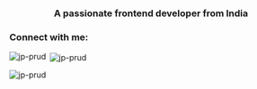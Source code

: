 <h3 align="center">A passionate frontend developer from India</h3>

<h3 align="left">Connect with me:</h3>
<p align="left">
</p>

<p><img align="left" src="https://github-readme-stats.vercel.app/api/top-langs?username=jp-prud&show_icons=true&locale=en&layout=compact" alt="jp-prud" /></p>

<p>&nbsp;<img align="center" src="https://github-readme-stats.vercel.app/api?username=jp-prud&show_icons=true&locale=en" alt="jp-prud" /></p>

<p><img align="center" src="https://github-readme-streak-stats.herokuapp.com/?user=jp-prud&" alt="jp-prud" /></p>

